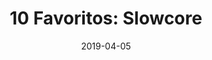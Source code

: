 ---
layout: post
title: "10 Favoritos: Slowcore"
date: "2019-04-05"
external_url: hhttps://tintaenlascintas.co/post/619394468481777664/
category: "Tinta en las Cintas"
---